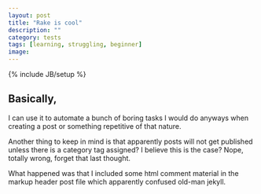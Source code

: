 ```yaml
---
layout: post
title: "Rake is cool"
description: ""
category: tests
tags: [learning, struggling, beginner]
image: 
---
```

{% include JB/setup %}
<!-- look below for example photoadditions -->
<!-- <img id="aboutPhoto" src="/images/about.jpg"/> -->

## Basically,
I can use it to automate a bunch of boring tasks I would do anyways when creating a post or something repetitive of that nature.

Another thing to keep in mind is that apparently posts will not get published unless there is a category tag assigned? I believe this is the case? Nope, totally wrong, forget that last thought.

What happened was that I included some html comment material in the markup header post file which apparently confused old-man jekyll.